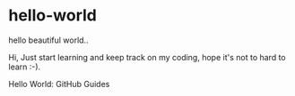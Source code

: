 # hello-world
hello beautiful world..

Hi,
Just start learning and keep track on my coding, hope it's not to hard to learn :-).

Hello World: GitHub Guides
